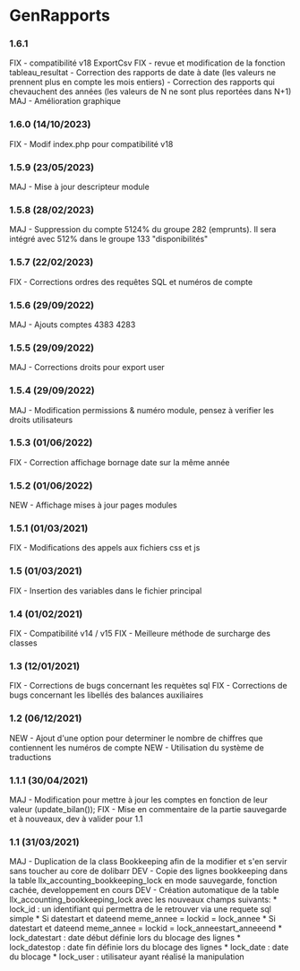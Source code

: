 # GenRapports

### 1.6.1
FIX - compatibilité v18 ExportCsv
FIX - revue et modification de la fonction tableau_resultat
	- Correction des rapports de date à date (les valeurs ne prennent plus en compte les mois entiers)
	- Correction des rapports qui chevauchent des années (les valeurs de N ne sont plus reportées dans N+1)
MAJ - Amélioration graphique

### 1.6.0 (14/10/2023)
FIX - Modif index.php pour compatibilité v18

### 1.5.9 (23/05/2023)
MAJ - Mise à jour descripteur module

### 1.5.8 (28/02/2023)
MAJ - Suppression du compte 5124% du groupe 282 (emprunts). Il sera intégré avec 512% dans le groupe 133 "disponibilités"

### 1.5.7 (22/02/2023)
FIX - Corrections ordres des requêtes SQL et numéros de compte

### 1.5.6 (29/09/2022)
MAJ - Ajouts comptes 4383 4283

### 1.5.5 (29/09/2022)
MAJ - Corrections droits pour export user

### 1.5.4 (29/09/2022)
MAJ - Modification permissions & numéro module, pensez à verifier les droits utilisateurs

### 1.5.3 (01/06/2022)
FIX - Correction affichage bornage date sur la même année

### 1.5.2 (01/06/2022)
NEW - Affichage mises à jour pages modules

### 1.5.1 (01/03/2021)
FIX - Modifications des appels aux fichiers css et js 

### 1.5 (01/03/2021)
FIX - Insertion des variables dans le fichier principal 

### 1.4 (01/02/2021)
FIX - Compatibilité v14 / v15 
FIX - Meilleure méthode de surcharge des classes

### 1.3 (12/01/2021)
FIX - Corrections de bugs concernant les requètes sql 
FIX - Corrections de bugs concernant les libellés des balances auxiliaires 

### 1.2 (06/12/2021)
NEW - Ajout d'une option pour determiner le nombre de chiffres que contiennent les numéros de compte
NEW - Utilisation du système de traductions

### 1.1.1 (30/04/2021)
MAJ - Modification pour mettre à jour les comptes en fonction de leur valeur (update_bilan());
FIX - Mise en commentaire de la partie sauvegarde et à nouveaux, dev à valider pour 1.1

### 1.1 (31/03/2021)
MAJ - Duplication de la class Bookkeeping afin de la modifier et s'en servir sans toucher au core de dolibarr
DEV - Copie des lignes bookkeeping dans la table llx_accounting_bookkeeping_lock en mode sauvegarde, fonction cachée, developpement en cours
DEV - Création automatique de la table llx_accounting_bookkeeping_lock avec les nouveaux champs suivants:
	* lock_id : un identifiant qui permettra de le retrouver via une requete sql simple
		* Si datestart et dateend meme_annee = lockid = lock_annee
		* Si datestart et dateend meme_annee = lockid = lock_anneestart_anneeend
	* lock_datestart : date début définie lors du blocage des lignes
	* lock_datestop : date fin définie lors du blocage des lignes
	* lock_date : date du blocage
	* lock_user : utilisateur ayant réalisé la manipulation
